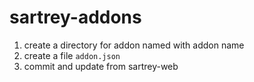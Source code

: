 # sartrey-addons

1. create a directory for addon named with addon name
2. create a file `addon.json`
3. commit and update from sartrey-web